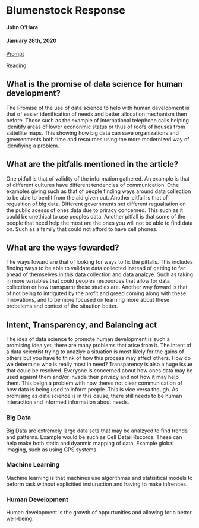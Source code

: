 # Blumenstock Response 
#### John O'Hara

#### January 28th, 2020

[Prompt](https://www.nature.com/magazine-assets/d41586-018-06215-5/d41586-018-06215-5.pdf)

[Reading](https://www.nature.com/magazine-assets/d41586-018-06215-5/d41586-018-06215-5.pdf)



## What is the promise of data science for human development?

  The Promise of the use of data science to help with human development is that of easier idenification of needs and better allocation mechanism then before.  Those such as the example of international telephone calls helping idenitify areas of lower econonmic status or thus of roofs of houses from sattellite maps.  This showing how big data can save organizations and goverenments both time and resources using the more modernized way of idenifiying a problem. 
  
## What are the pitfalls mentioned in the article? 

  One pitfall is that of validity of the information gathered. An example is that of different cultures have different tendencies of communication.  Othe examples giving such as that of people finding ways around data collection to be able to benfit from the aid given out. Another pitfall is that of regualtion of big data.  Different governments set different regualtation on the public acesss of ones data due to priracy concerned.  This such as it could be unethical to use peoples data.  Another pitfall is that some of the people that need help the most are the ones you will not be able to find data on.  Such as a family that could not afford to have cell phones.
  
## What are the ways fowarded?  

  The ways foward are that of looking for ways to fix the pitfalls. This includes finding ways to be able to validate data collected instead of getting to far ahead of themselves in this data collection and data analzye.  Such as taking in more variables that could peoples resouorces that allow for data collection or how transparnt these studies are.  Another way foward is that of not being to intriguted by the profit and greed coming along with these innovations, and to be more focused on learning more about these probelems and  context of the sitaution better. 
  
## Intent, Transparency, and Balancing act
 
 The idea of data science to promote human development is such a promising idea yet, there are many problems that arise from it.  The intent of a data scientist trying to anazlye a situation is most likely for the gains of others but you have to think of how this process may affect others. How do we determine who is really most in need? Transparency is also a huge issue that could be resolved.  Everyone is concerned about how ones data may be used agaisnt them and/or invade their privacy and not how it may help them. This beign a problem with how theres not clear communication of how data is being used to inform people.  This is vice versa though.  As promising as data science is in this cause, there still needs to be human interaction and informed information about needs. 
 
### Big Data 
 
 Big Data are extremely large data sets that may be analzyed to find trends and patterns. Example would be such as Cell Detail Records.  These can help make both static and dyanmic mapping of data. Example global imaging, such as using GPS systems. 
 
### Machine Learning 
 
 Machine learning is that machines use algorithmas and statisitical models to peform task without explicitied insturuction and having to make infrences. 

### Human Development 

Human development is the growth of oppurtunities and allowing for a better well-being. 
 
